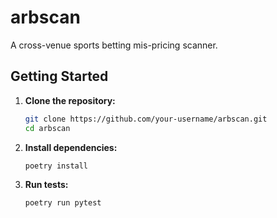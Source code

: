 # arbscan

A cross-venue sports betting mis-pricing scanner.

## Getting Started

1.  **Clone the repository:**
    ```bash
    git clone https://github.com/your-username/arbscan.git
    cd arbscan
    ```

2.  **Install dependencies:**
    ```bash
    poetry install
    ```

3.  **Run tests:**
    ```bash
    poetry run pytest
    ```
